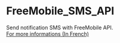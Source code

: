 # FreeMobile_SMS_API
Send notification SMS with FreeMobile API.  
[For more informations (In French)](http://freenews.fr/freenews-edition-nationale-299/free-mobile-170/nouvelle-option-notifications-par-sms-chez-free-mobile-14817)

